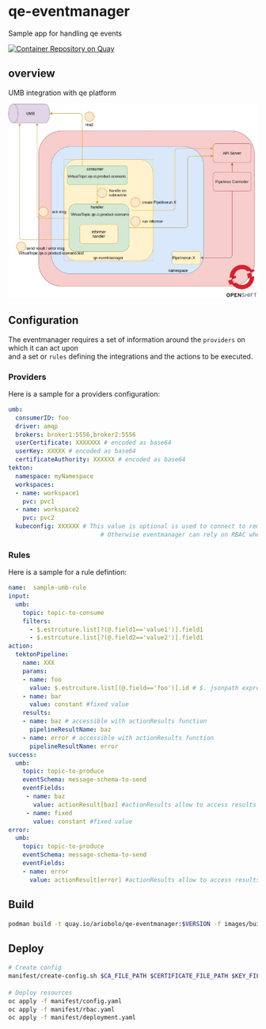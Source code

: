 # qe-eventmanager

Sample app for handling qe events

[![Container Repository on Quay](https://quay.io/repository/ariobolo/qe-eventmanager/status "Container Repository on Quay")](https://quay.io/repository/ariobolo/qe-eventmanager)

## overview

UMB integration with qe platform

![Overview](docs/diagrams/overview.jpg?raw=true)

## Configuration

The eventmanager requires a set of information around the `providers` on which it can act upon  
and a set or `rules` defining the integrations and the actions to be executed.  

### Providers

Here is a sample for a providers configuration:  

```yaml
umb:
  consumerID: foo
  driver: amqp
  brokers: broker1:5556,broker2:5556
  userCertificate: XXXXXXX # encoded as base64
  userKey: XXXXX # encoded as base64
  certificateAuthority: XXXXXX # encoded as base64
tekton:
  namespace: myNamespace
  workspaces:
  - name: workspace1
    pvc: pvc1
  - name: workspace2
    pvc: pvc2
  kubeconfig: XXXXXX # This value is optional is used to connect to remote cluster, should be encoded as base64
                          # Otherwise eventmanager can rely on RBAC when running inside the cluster
```

### Rules  

Here is a sample for a rule defintion:  

```yaml
name:  sample-umb-rule
input:
  umb:
    topic: topic-to-consume
    filters:
      - $.estrcuture.list[?(@.field1=='value1')].field1
      - $.estrcuture.list[?(@.field2=='value2')].field1
action:
  tektonPipeline:
    name: XXX
    params:
    - name: foo
      value: $.estrcuture.list[(@.field=='foo')].id # $. jsonpath expression function
    - name: bar
      value: constant #fixed value 
    results:
    - name: baz # accessible with actionResults function
      pipelineResultName: baz 
    - name: error # accessible with actionResults function
      pipelineResultName: error 
success:
  umb:
    topic: topic-to-produce
    eventSchema: message-schema-to-send
    eventFields:
     - name: baz
       value: actionResult[baz] #actionResults allow to access results 
     - name: fixed
       value: constant #fixed value
error:
  umb:
    topic: topic-to-produce
    eventSchema: message-schema-to-send
    eventFields:
    - name: error
      value: actionResult[error] #actionResults allow to access results 
```

## Build

```bash
podman build -t quay.io/ariobolo/qe-eventmanager:$VERSION -f images/builder/Dockerfile .
```

## Deploy

```bash
# Create config
manifest/create-config.sh $CA_FILE_PATH $CERTIFICATE_FILE_PATH $KEY_FILE_PATH $BROKERS

# Deploy resources
oc apply -f manifest/config.yaml
oc apply -f manifest/rbac.yaml
oc apply -f manifest/deployment.yaml
```
